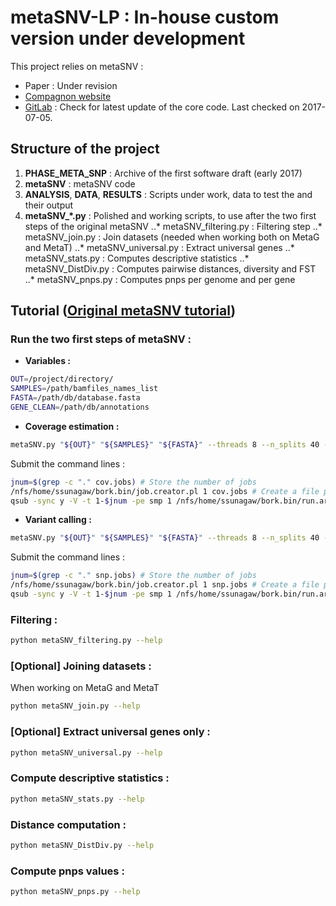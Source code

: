 # metaSNV-LP : In-house custom version under development

This project relies on metaSNV :
- Paper : Under revision
- [Compagnon website](http://metasnv.embl.de/index.html)
- [GitLab](https://git.embl.de/costea/metaSNV) : Check for latest update of the core code. Last checked on 2017-07-05. 

## Structure of the project

1. **PHASE_META_SNP** : Archive of the first software draft (early 2017)
2. **metaSNV** : metaSNV code
3. **ANALYSIS**, **DATA**, **RESULTS** : Scripts under work, data to test the and their output
4. **metaSNV_*.py** : Polished and working scripts, to use after the two first steps of the original metaSNV
..* metaSNV_filtering.py : Filtering step
..* metaSNV_join.py : Join datasets (needed when working both on MetaG and MetaT)
..* metaSNV_universal.py : Extract universal genes
..* metaSNV_stats.py : Computes descriptive statistics
..* metaSNV_DistDiv.py : Computes pairwise distances, diversity and FST
..* metaSNV_pnps.py : Computes pnps per genome and per gene

## Tutorial ([Original metaSNV tutorial](http://metasnv.embl.de/tutorial.html))

### Run the two first steps of metaSNV :

- **Variables :**
````bash
OUT=/project/directory/
SAMPLES=/path/bamfiles_names_list
FASTA=/path/db/database.fasta
GENE_CLEAN=/path/db/annotations
````

- **Coverage estimation :**
````bash
metaSNV.py "${OUT}" "${SAMPLES}" "${FASTA}" --threads 8 --n_splits 40 --db_ann "${GENE_CLEAN}" --print-commands > cov.jobs
````
Submit the command lines :
````bash
jnum=$(grep -c "." cov.jobs) # Store the number of jobs
/nfs/home/ssunagaw/bork.bin/job.creator.pl 1 cov.jobs # Create a file per job
qsub -sync y -V -t 1-$jnum -pe smp 1 /nfs/home/ssunagaw/bork.bin/run.array.sh # Submit the array 
````

- **Variant calling :**
````bash
metaSNV.py "${OUT}" "${SAMPLES}" "${FASTA}" --threads 8 --n_splits 40 --db_ann "${GENE_CLEAN}" --print-commands | grep 'samtools mpileup' > snp.jobs
````
Submit the command lines :
````bash
jnum=$(grep -c "." snp.jobs) # Store the number of jobs
/nfs/home/ssunagaw/bork.bin/job.creator.pl 1 snp.jobs # Create a file per job
qsub -sync y -V -t 1-$jnum -pe smp 1 /nfs/home/ssunagaw/bork.bin/run.array.sh # Submit the array
````

### Filtering :
````bash
python metaSNV_filtering.py --help
````

### [Optional] Joining datasets :
When working on MetaG and MetaT
````bash
python metaSNV_join.py --help
````

### [Optional] Extract universal genes only :
````bash
python metaSNV_universal.py --help
````

### Compute descriptive statistics :
````bash
python metaSNV_stats.py --help
````

### Distance computation :
````bash
python metaSNV_DistDiv.py --help
````

### Compute pnps values :
````bash
python metaSNV_pnps.py --help
````


